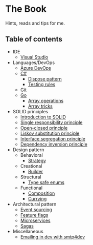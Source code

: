 # The Book

Hints, reads and tips for me.

## Table of contents

- IDE
  - [Visual Studio](./ide/visual_studio.md)
- Languages/DevOps
  - [Azure DevOps](./devops/azure.md)
  - [C#](./languages/csharp.md)
    - [Dispose pattern](./languages/csharp/dispose_pattern.md)
    - [Testing rules](./languages/csharp/testing_rules.md)
  - [Git](./devops/git.md)
  - [Go](./languages/go.md)
    - [Array operations](./languages/go/array_operations.md)
    - [Array tricks](./languages/go/array_tricks.md)
- SOLID principles
  - [Introduction to SOLID](./principles/introduction.md)
  - [Single responsibility principle](./principles/single_responsibility_principle.md)
  - [Open-closed principle](./principles/open_closed_principle.md)
  - [Liskov substitution principle](./principles/liskov_substitution_principle.md)
  - [Interface segregation principle](./principles/interface_segregation_principle.md)
  - [Dependency inversion principle](./principles/dependency_inversion_principle.md)
- Design pattern
  - Behavioral
    - [Strategy](./design_pattern/behavioral/strategy_pattern.md)
  - Creational
    - [Builder](./design_pattern/creational/builder_pattern.md)
  - Structural
    - [Type safe enums](./design_pattern/structural/type_safe_enum_pattern.md)
  - Functional
    - [Composition](./design_pattern/functional/composition_pattern.md)
    - [Currying](./design_pattern/functional/currying_pattern.md)
- Architectural pattern
  - [Event sourcing](./architectural_pattern/event_sourcing.md)
  - [Feature flags](./architectural_pattern/feature_flags.md)
  - [Microservices](./architectural_pattern/microservices.md)
  - [Sagas](./architectural_pattern/sagas_pattern.md)
- Miscellaneous
  - [Emailing in dev with smtp4dev](https://github.com/rnwood/smtp4dev)
  